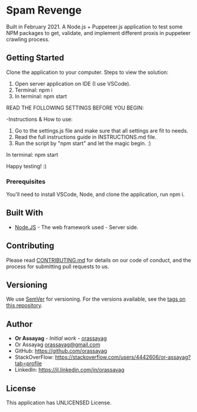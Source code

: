 # Spam Revenge

Built in February 2021. A Node.js + Puppeteer.js application to test some NPM packages to get, validate, and implement different proxis in puppeteer crawling process.

## Getting Started

Clone the application to your computer.
Steps to view the solution:
1. Open server application on IDE (I use VSCode).
2. Terminal: npm i
3. In terminal: npm start

READ THE FOLLOWING SETTINGS BEFORE YOU BEGIN:

-Instructions & How to use:
1. Go to the settings.js file and make sure that all settings are fit to needs.
2. Read the full instructions guide in INSTRUCTIONS.md file.
3. Run the script by "npm start" and let the magic begin. :)

In terminal: npm start

Happy testing! :)

### Prerequisites

You'll need to install VSCode, Node, and clone the application, run npm i.

## Built With

* [Node.JS](https://nodejs.org/en/) - The web framework used - Server side.

## Contributing

Please read [CONTRIBUTING.md](https://gist.github.com/PurpleBooth/b24679402957c63ec426) for details on our code of conduct, and the process for submitting pull requests to us.

## Versioning

We use [SemVer](http://semver.org/) for versioning. For the versions available, see the [tags on this repository](https://github.com/your/project/tags).

## Author

* **Or Assayag** - *Initial work* - [orassayag](https://github.com/orassayag)
* Or Assayag <orassayag@gmail.com>
* GitHub: https://github.com/orassayag
* StackOverFlow: https://stackoverflow.com/users/4442606/or-assayag?tab=profile
* LinkedIn: https://il.linkedin.com/in/orassayag

## License

This application has UNLICENSED License.